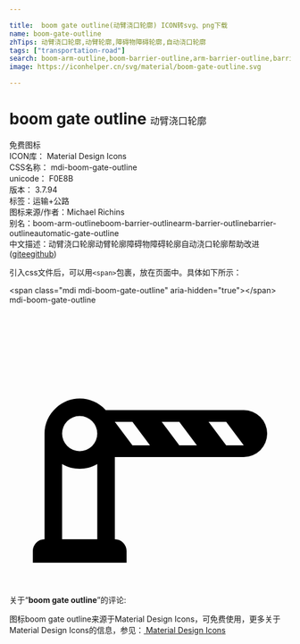 ```yaml
---

title:  boom gate outline(动臂浇口轮廓) ICON转svg、png下载
name: boom-gate-outline
zhTips: 动臂浇口轮廓,动臂轮廓,障碍物障碍轮廓,自动浇口轮廓
tags: ["transportation-road"]
search: boom-arm-outline,boom-barrier-outline,arm-barrier-outline,barrier-outline,automatic-gate-outline
image: https://iconhelper.cn/svg/material/boom-gate-outline.svg

---
```


# boom gate outline  <small style="font-size: 60%;font-weight: 100">动臂浇口轮廓</small>


<div class="detail-page">
<p>
<span><span class="badge-success badge">免费图标</span> </span>
<br/>
<span>
ICON库：
<span class="badge-secondary badge">Material Design Icons</span> 
</span>
<br/>
<span>
CSS名称：
<span class="badge-secondary badge">mdi-boom-gate-outline</span> 
</span>
<br/>
<span>
unicode：
<span class="badge-secondary badge">F0E8B</span> 
<copy-btn content='F0E8B' btn-title=""></copy-btn>
<copy-btn :content='String.fromCodePoint(parseInt("F0E8B", 16))' btn-title="复制U"></copy-btn>
</span>
<br/>
<span>
版本：
<span class="badge-secondary badge">3.7.94</span> 
</span><br/><span>标签：<span class="badge-light badge"><router-link to="/tags/transportation-road.html">运输+公路</router-link></span></span>
<br/>
<span>图标来源/作者：<span class="badge-light badge">Michael Richins</span></span> 
<br/>
<span>别名：<span class="badge-light badge">boom-arm-outline</span><span class="badge-light badge">boom-barrier-outline</span><span class="badge-light badge">arm-barrier-outline</span><span class="badge-light badge">barrier-outline</span><span class="badge-light badge">automatic-gate-outline</span></span><br/><span class="zh-detail">中文描述：<span class="badge-primary badge">动臂浇口轮廓</span><span class="badge-primary badge">动臂轮廓</span><span class="badge-primary badge">障碍物障碍轮廓</span><span class="badge-primary badge">自动浇口轮廓</span><span class="help-link"><span>帮助改进</span>(<a href="https://gitee.com/liuwave/icon-helper/edit/master/json/material/boom-gate-outline.json" target="_blank" rel="noopener noreferrer">gitee</a><a href="https://github.com/liuwave/icon-helper/edit/master/json/material/boom-gate-outline.json" target="_blank" rel="noopener noreferrer">github</a></span>)</span><br/>
</p>
</div>
<div class="alert alert-dark">
  <i class="mdi mdi-boom-gate-outline mdi-48px"></i>
  <i class="mdi mdi-boom-gate-outline mdi-36px"></i>
  <i class="mdi mdi-boom-gate-outline mdi-24px"></i>
  <i class="mdi mdi-boom-gate-outline mdi-18px"></i>
</div>
<div>
  <p>引入css文件后，可以用<code>&lt;span&gt;</code>包裹，放在页面中。具体如下所示：    
  </p>
  <div class="alert alert-primary" style="font-size: 14px">
    &lt;span class="mdi mdi-boom-gate-outline" aria-hidden="true"&gt;&lt;/span&gt;
    <copy-btn content='<span class="mdi mdi-boom-gate-outline" aria-hidden="true"></span>'></copy-btn>
  </div>
  <div class="alert alert-secondary">
    <i class="mdi mdi-boom-gate-outline"
    style="font-size: 24px"
    aria-hidden="true"></i> mdi-boom-gate-outline
    <copy-btn content="mdi-boom-gate-outline" btn-title="复制图标名称"></copy-btn>
  </div>
</div>
<div id="svg" class="svg-wrap">
<svg xmlns="http://www.w3.org/2000/svg" viewBox="0 0 24 24"><path d="M20,9H8.22C7.11,7.77 5.21,7.68 4,8.8C3.36,9.36 3,10.16 3,11V20A1,1 0 0,0 2,21V22H10V21A1,1 0 0,0 9,20V13H20A2,2 0 0,0 22,11A2,2 0 0,0 20,9M7.5,20H4.5V13.6C5.43,14.14 6.57,14.14 7.5,13.6V20M6,12.5A1.5,1.5 0 0,1 4.5,11A1.5,1.5 0 0,1 6,9.5A1.5,1.5 0 0,1 7.5,11A1.5,1.5 0 0,1 6,12.5M10.5,12L9,10H10.5L12,12H10.5M14.5,12L13,10H14.5L16,12H14.5M18.5,12L17,10H18.5L20,12H18.5Z" /></svg>
</div>
<detail full-name='mdi-boom-gate-outline'></detail>
<div class="icon-detail__container">
<p>关于“<b>boom gate outline</b>”的评论:</p>
</div>
<Vssue title="关于“boom gate outline”的评论" />    
<div><p>图标boom gate outline来源于Material Design Icons，可免费使用，更多关于 Material Design Icons的信息，参见：<a target="_blank" href="https://iconhelper.cn/material.html"> Material Design Icons</a>
</p></div>
